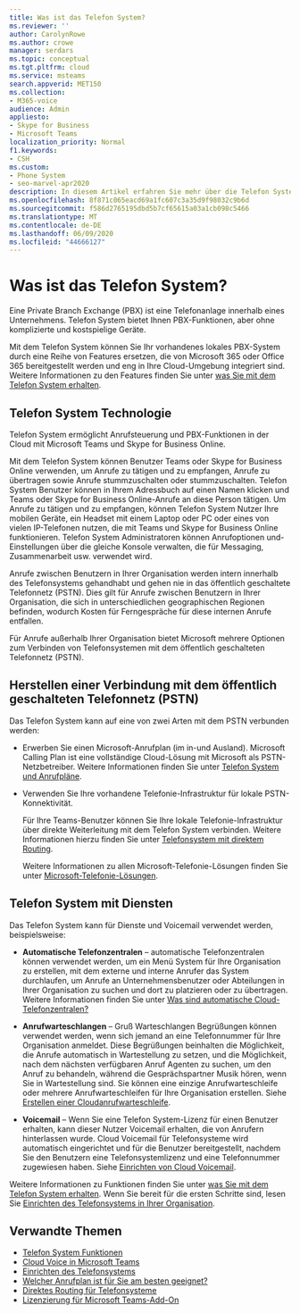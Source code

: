```yaml
---
title: Was ist das Telefon System?
ms.reviewer: ''
author: CarolynRowe
ms.author: crowe
manager: serdars
ms.topic: conceptual
ms.tgt.pltfrm: cloud
ms.service: msteams
search.appverid: MET150
ms.collection:
- M365-voice
audience: Admin
appliesto:
- Skype for Business
- Microsoft Teams
localization_priority: Normal
f1.keywords:
- CSH
ms.custom:
- Phone System
- seo-marvel-apr2020
description: In diesem Artikel erfahren Sie mehr über die Telefon System Technologie in Microsoft 365 und Office 365.
ms.openlocfilehash: 8f871c065eacd69a1fc607c3a35d9f98032c9b6d
ms.sourcegitcommit: f586d2765195dbd5b7cf65615a03a1cb098c5466
ms.translationtype: MT
ms.contentlocale: de-DE
ms.lasthandoff: 06/09/2020
ms.locfileid: "44666127"
---
```

# <a name="what-is-phone-system"></a>Was ist das Telefon System?

Eine Private Branch Exchange (PBX) ist eine Telefonanlage innerhalb eines Unternehmens. Telefon System bietet Ihnen PBX-Funktionen, aber ohne komplizierte und kostspielige Geräte. 

Mit dem Telefon System können Sie Ihr vorhandenes lokales PBX-System durch eine Reihe von Features ersetzen, die von Microsoft 365 oder Office 365 bereitgestellt werden und eng in Ihre Cloud-Umgebung integriert sind. Weitere Informationen zu den Features finden Sie unter [was Sie mit dem Telefon System erhalten](here-s-what-you-get-with-phone-system.md).

## <a name="phone-system-technology"></a>Telefon System Technologie

Telefon System ermöglicht Anrufsteuerung und PBX-Funktionen in der Cloud mit Microsoft Teams und Skype for Business Online. 
  
Mit dem Telefon System können Benutzer Teams oder Skype for Business Online verwenden, um Anrufe zu tätigen und zu empfangen, Anrufe zu übertragen sowie Anrufe stummzuschalten oder stummzuschalten. Telefon System Benutzer können in Ihrem Adressbuch auf einen Namen klicken und Teams oder Skype for Business Online-Anrufe an diese Person tätigen. Um Anrufe zu tätigen und zu empfangen, können Telefon System Nutzer Ihre mobilen Geräte, ein Headset mit einem Laptop oder PC oder eines von vielen IP-Telefonen nutzen, die mit Teams und Skype for Business Online funktionieren. Telefon System Administratoren können Anrufoptionen und-Einstellungen über die gleiche Konsole verwalten, die für Messaging, Zusammenarbeit usw. verwendet wird.
  
Anrufe zwischen Benutzern in Ihrer Organisation werden intern innerhalb des Telefonsystems gehandhabt und gehen nie in das öffentlich geschaltete Telefonnetz (PSTN). Dies gilt für Anrufe zwischen Benutzern in Ihrer Organisation, die sich in unterschiedlichen geographischen Regionen befinden, wodurch Kosten für Ferngespräche für diese internen Anrufe entfallen.

Für Anrufe außerhalb Ihrer Organisation bietet Microsoft mehrere Optionen zum Verbinden von Telefonsystemen mit dem öffentlich geschalteten Telefonnetz (PSTN).

## <a name="connect-to-the-public-switched-telephone-network-pstn"></a>Herstellen einer Verbindung mit dem öffentlich geschalteten Telefonnetz (PSTN)
  
Das Telefon System kann auf eine von zwei Arten mit dem PSTN verbunden werden:
  
- Erwerben Sie einen Microsoft-Anrufplan (im in-und Ausland). Microsoft Calling Plan ist eine vollständige Cloud-Lösung mit Microsoft als PSTN-Netzbetreiber. Weitere Informationen finden Sie unter [Telefon System und Anrufpläne](calling-plan-landing-page.md).

- Verwenden Sie Ihre vorhandene Telefonie-Infrastruktur für lokale PSTN-Konnektivität.

  Für Ihre Teams-Benutzer können Sie Ihre lokale Telefonie-Infrastruktur über direkte Weiterleitung mit dem Telefon System verbinden. Weitere Informationen hierzu finden Sie unter [Telefonsystem mit direktem Routing](direct-routing-landing-page.md).

  Weitere Informationen zu allen Microsoft-Telefonie-Lösungen finden Sie unter [Microsoft-Telefonie-Lösungen](https://docs.microsoft.com/SkypeForBusiness/hybrid/msft-telephony-solutions).


## <a name="phone-system-with-services"></a>Telefon System mit Diensten

 Das Telefon System kann für Dienste und Voicemail verwendet werden, beispielsweise:

- **Automatische Telefonzentralen** – automatische Telefonzentralen können verwendet werden, um ein Menü System für Ihre Organisation zu erstellen, mit dem externe und interne Anrufer das System durchlaufen, um Anrufe an Unternehmensbenutzer oder Abteilungen in Ihrer Organisation zu suchen und dort zu platzieren oder zu übertragen. Weitere Informationen finden Sie unter [Was sind automatische Cloud-Telefonzentralen?](what-are-phone-system-auto-attendants.md)

- **Anrufwarteschlangen** – Gruß Warteschlangen Begrüßungen können verwendet werden, wenn sich jemand an eine Telefonnummer für Ihre Organisation anmeldet. Diese Begrüßungen beinhalten die Möglichkeit, die Anrufe automatisch in Wartestellung zu setzen, und die Möglichkeit, nach dem nächsten verfügbaren Anruf Agenten zu suchen, um den Anruf zu behandeln, während die Gesprächspartner Musik hören, wenn Sie in Wartestellung sind. Sie können eine einzige Anrufwarteschleife oder mehrere Anrufwarteschleifen für Ihre Organisation erstellen. Siehe [Erstellen einer Cloudanrufwarteschleife](create-a-phone-system-call-queue.md).

- **Voicemail** – Wenn Sie eine Telefon System-Lizenz für einen Benutzer erhalten, kann dieser Nutzer Voicemail erhalten, die von Anrufern hinterlassen wurde. Cloud Voicemail für Telefonsysteme wird automatisch eingerichtet und für die Benutzer bereitgestellt, nachdem Sie den Benutzern eine Telefonsystemlizenz und eine Telefonnummer zugewiesen haben. Siehe [Einrichten von Cloud Voicemail](set-up-phone-system-voicemail.md).

Weitere Informationen zu Funktionen finden Sie unter [was Sie mit dem Telefon System erhalten](here-s-what-you-get-with-phone-system.md). Wenn Sie bereit für die ersten Schritte sind, lesen Sie [Einrichten des Telefonsystems in Ihrer Organisation](setting-up-your-phone-system.md).

## <a name="related-topics"></a>Verwandte Themen

- [Telefon System Funktionen](here-s-what-you-get-with-phone-system.md)
- [Cloud Voice in Microsoft Teams](cloud-voice-landing-page.md)
- [Einrichten des Telefonsystems](setting-up-your-phone-system.md)
- [Welcher Anrufplan ist für Sie am besten geeignet?](calling-plan-landing-page.md)
- [Direktes Routing für Telefonsysteme](direct-routing-landing-page.md)
- [Lizenzierung für Microsoft Teams-Add-On](teams-add-on-licensing/microsoft-teams-add-on-licensing.md)

